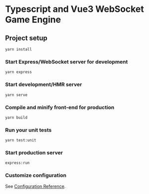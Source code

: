 # Typescript and Vue3 WebSocket Game Engine

## Project setup
```
yarn install
```

### Start Express/WebSocket server for development
```
yarn express
```

### Start development/HMR server
```
yarn serve
```

### Compile and minify front-end for production
```
yarn build
```

### Run your unit tests
```
yarn test:unit
```

### Start production server
```
express:run
```

### Customize configuration
See [Configuration Reference](https://cli.vuejs.org/config/).
